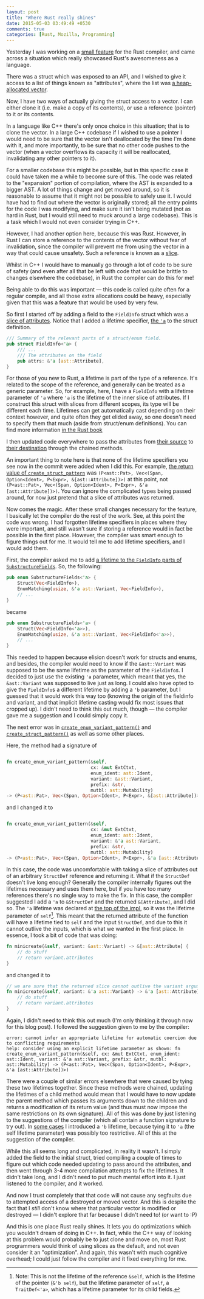```yaml
---
layout: post
title: "Where Rust really shines"
date: 2015-05-03 03:49:49 +0530
comments: true
categories: [Rust, Mozilla, Programming]
---
```


Yesterday I was working on a [small feature](https://github.com/rust-lang/rust/pull/25027)
for the Rust compiler, and came across a situation which really showcased Rust's
awesomeness as a language.

There was a struct which was exposed to an API,
and I wished to give it access to a list of things known as "attributes", where the list was [a heap-allocated vector](http://doc.rust-lang.org/std/vec/struct.Vec.html).


Now, I have two ways of actually giving the struct access to a vector. I can either clone it (i.e. make a copy of its contents), 
or use a reference (pointer) to it or its contents.

In a language like C++ there's only once choice in this situation; that is
to clone the vector. In a large C++ codebase if I wished to use a pointer I would need to be sure that the vector
isn't deallocated by the time I'm done with it, and more importantly, to be sure that no other code pushes to the vector (when a vector overflows its
capacity it will be reallocated, invalidating any other pointers to it).

For a smaller codebase this might be possible, but in this specific case it could have taken me a while to become sure of this.
The code was related to the "expansion" portion of compilation, where the AST is expanded to a bigger AST. A lot of things change and get
moved around, so it is reasonable to assume that it might not be possible to safely use it.
I would have had to find out where the vector is originally stored; all the entry points for the code I was
modifying, and make sure it isn't being mutated (not as hard in Rust, but I would
still need to muck around a large codebase). This is a task which I would not even consider trying in C++.

However, I had another option here, because this was Rust. However, in Rust I can store a reference to the contents of the vector
without fear of invalidation, since the compiler will prevent me from using the vector in a way that could cause unsafety. 
Such a reference is known as a [slice](http://doc.rust-lang.org/std/primitive.slice.html).

Whilst in C++ I would have to manually go through a lot of code to be sure of safety
(and even after all that be left with code that would be brittle to changes elsewhere
the codebase), in Rust the compiler can do this for me!

Being able to do this was important
&mdash; this code is called quite often for a regular compile, and all those
extra allocations could be heavy, especially given that this was a feature that would be used
by very few.

So first I started off by adding a field to the `FieldInfo` struct which was a [slice of attributes](https://github.com/Manishearth/rust/commit/ede7a6dc8ff5455f9d0d39a90e6d11e9a374e93b#diff-6fa0bf762b2ef85690cce1a0fd8d5a20R285). Notice that I added a lifetime specifier, [the `'a`](https://github.com/Manishearth/rust/commit/ede7a6dc8ff5455f9d0d39a90e6d11e9a374e93b#diff-6fa0bf762b2ef85690cce1a0fd8d5a20R273) to the struct definition.

```rust
/// Summary of the relevant parts of a struct/enum field.
pub struct FieldInfo<'a> {
    /// ...
    /// The attributes on the field
    pub attrs: &'a [ast::Attribute],
}
```

For those of you new to Rust, a lifetime is part of the type of a reference. It's related to the scope of the reference, and generally can be treated as
a generic parameter. So, for example, here, I have a `FieldInfo` with a lifetime parameter of `'a` where `'a` is the lifetime of the inner slice of attributes.
If I construct this struct with slices from different scopes, its type will be different each time. Lifetimes can get automatically cast depending on their context however,
and quite often they get elided away, so one doesn't need to specify them that much (aside from struct/enum definitions). You can find more information [in the Rust book](http://doc.rust-lang.org/nightly/book/ownership.html#lifetimes)

I then updated code everywhere to pass the attributes from [their source](https://github.com/Manishearth/rust/commit/ede7a6dc8ff5455f9d0d39a90e6d11e9a374e93b#diff-6fa0bf762b2ef85690cce1a0fd8d5a20R1440)
to [their destination](https://github.com/Manishearth/rust/commit/ede7a6dc8ff5455f9d0d39a90e6d11e9a374e93b#diff-6fa0bf762b2ef85690cce1a0fd8d5a20R1155) through the chained methods.

An important thing to note here is that none of the lifetime specifiers you see now in the commit were added when I did this. For example, [the return value
of `create_struct_pattern`](https://github.com/Manishearth/rust/commit/ede7a6dc8ff5455f9d0d39a90e6d11e9a374e93b#diff-6fa0bf762b2ef85690cce1a0fd8d5a20R1410) was
`(P<ast::Pat>, Vec<(Span, Option<Ident>, P<Expr>, &[ast::Attribute])>)` at this point, not `(P<ast::Pat>, Vec<(Span, Option<Ident>, P<Expr>, &'a [ast::Attribute])>)`.
You can ignore the complicated types being passed around, for now just pretend that a slice of attributes was returned.

Now comes the magic. After these small changes necessary for the feature, I basically let the compiler do the rest of the work. See, at this point the code was wrong.
I had forgotten lifetime specifiers in places where they were important, and still wasn't sure if storing a reference would in fact be possible in the first place.
However, the compiler was smart enough to figure things out for me. It would tell me to add lifetime specifiers, and I would add them.

First, the compiler asked me to add [a lifetime to the `FieldInfo` parts of `SubstructureFields`](https://github.com/Manishearth/rust/commit/ede7a6dc8ff5455f9d0d39a90e6d11e9a374e93b#diff-6fa0bf762b2ef85690cce1a0fd8d5a20R297). So, the following:

```rust
pub enum SubstructureFields<'a> {
    Struct(Vec<FieldInfo>),
    EnumMatching(usize, &'a ast::Variant, Vec<FieldInfo>),
    // ...
}
```

became


```rust
pub enum SubstructureFields<'a> {
    Struct(Vec<FieldInfo<'a>>),
    EnumMatching(usize, &'a ast::Variant, Vec<FieldInfo<'a>>),
    // ...
}
```

This needed to happen because elision doesn't work for structs and enums,
and besides, the compiler would need to know if the `&ast::Variant` was supposed to be the same lifetime as the parameter of the `FieldInfo`s. I decided
to just use the existing `'a` parameter, which meant that yes, the `&ast::Variant` was supposed to live just as long. I could also have opted to give the `FieldInfo`s
a different lifetime by adding a `'b` parameter, but I guessed that it would work this way too (knowing the origin of the fieldinfo and variant, and that implicit lifetime casting would
fix most issues that cropped up). I didn't need to think this out much, though &mdash; the compiler gave me a suggestion and I could simply copy it.

The next error was in [`create_enum_variant_pattern()`](https://github.com/Manishearth/rust/commit/ede7a6dc8ff5455f9d0d39a90e6d11e9a374e93b#diff-6fa0bf762b2ef85690cce1a0fd8d5a20R1463)
and [`create_struct_pattern()`](https://github.com/Manishearth/rust/commit/ede7a6dc8ff5455f9d0d39a90e6d11e9a374e93b#diff-6fa0bf762b2ef85690cce1a0fd8d5a20R1404) as well as some other places.

Here, the method had a signature of 

```rust

fn create_enum_variant_pattern(&self,
                               cx: &mut ExtCtxt,
                               enum_ident: ast::Ident,
                               variant: &ast::Variant,
                               prefix: &str,
                               mutbl: ast::Mutability)
-> (P<ast::Pat>, Vec<(Span, Option<Ident>, P<Expr>, &[ast::Attribute])>)
```

and I changed it to


```rust

fn create_enum_variant_pattern(&self,
                               cx: &mut ExtCtxt,
                               enum_ident: ast::Ident,
                               variant: &'a ast::Variant,
                               prefix: &str,
                               mutbl: ast::Mutability)
-> (P<ast::Pat>, Vec<(Span, Option<Ident>, P<Expr>, &'a [ast::Attribute])>)
```

In this case, the code was uncomfortable with taking a slice of attributes out of an arbitrary `StructDef` reference and returning it. What if the `StructDef` doesn't live long enough?
Generally the compiler internally figures out the lifetimes necessary and uses them here, but if you have too many references there's no single way to make the fix.
In this case, the compiler suggested I add a `'a` to `&StructDef` and the returned `&[Attribute]`, and I did so. The `'a` lifetime was declared at [the top of the impl](https://github.com/Manishearth/rust/blob/ede7a6dc8ff5455f9d0d39a90e6d11e9a374e93b/src/libsyntax/ext/deriving/generic/mod.rs#L379), so it was the lifetime parameter of `self`[^1]. This meant that the returned attribute of the function will
have a lifetime tied to `self` and the input `StructDef`, and due to this it cannot outlive the inputs, which is what we wanted in the first place. In essence, I took a bit of code that was doing:

```rust
fn minicreate(&self, variant: &ast::Variant) -> &[ast::Attribute] {
    // do stuff
    // return variant.attributes
}
```

and changed it to 

```rust
// we are sure that the returned slice cannot outlive the variant argument
fn minicreate(&self, variant: &'a ast::Variant) -> &'a [ast::Attribute] {
    // do stuff
    // return variant.attributes
}
```

Again, I didn't need to think this out much (I'm only thinking it through now for this blog post). I followed the suggestion given to me by the compiler:

```text
error: cannot infer an appropriate lifetime for automatic coercion due to conflicting requirements
help: consider using an explicit lifetime parameter as shown: fn create_enum_variant_pattern(&self, cx: &mut ExtCtxt, enum_ident: ast::Ident, variant: &'a ast::Variant, prefix: &str, mutbl: ast::Mutability) -> (P<ast::Pat>, Vec<(Span, Option<Ident>, P<Expr>, &'a [ast::Attribute])>)

```

There were a couple of similar errors elsewhere that were caused by tying these two lifetimes together. Since these methods were chained, updating the lifetimes of a child method
would mean that I would have to now update the parent method which passes its arguments down to the children and returns a modification of its return value (and thus must now impose the
same restrictions on its own signature). All of this was done by just listening to the suggestions of the compiler (which all contain a function signature to try out). In [some cases](https://github.com/Manishearth/rust/commit/ede7a6dc8ff5455f9d0d39a90e6d11e9a374e93b#diff-6fa0bf762b2ef85690cce1a0fd8d5a20R890) I introduced a `'b` lifetime, because tying it to `'a`
(the self lifetime parameter) was possibly too restrictive. All of this at the suggestion of the compiler.

While this all seems long and complicated, in reality it wasn't. I simply added the field to the initial struct, tried compiling a couple of times to figure out which code needed updating
to pass around the attributes, and then went through 3-4 more compilation attempts to fix the lifetimes. It didn't take long, and I didn't need to put much mental effort into it. I just
listened to the compiler, and it worked.

And now I trust completely that that code will not cause any segfaults due to attempted access of a destroyed or moved vector. And this is despite the fact that I _still_ don't know
where that particular vector is modified or destroyed &mdash; I didn't explore that far because I didn't need to! (or want to :P)

And this is one place Rust really shines. It lets you do optimizations which you wouldn't dream of doing in C++. In fact, while the C++ way of looking at this problem
would probably be to just clone and move on, most Rust programmers would think of using slices as the default, and not even consider it an "optimization". And again, this wasn't
with much cognitive overhead; I could just follow the compiler and it fixed everything for me.


[^1]: Note: This is not the lifetime of the reference `&self`, which is the lifetime of the pointer (`&'b self`), but the lifetime parameter of `self`, a `TraitDef<'a>`, which has a lifetime parameter for its child fields.



